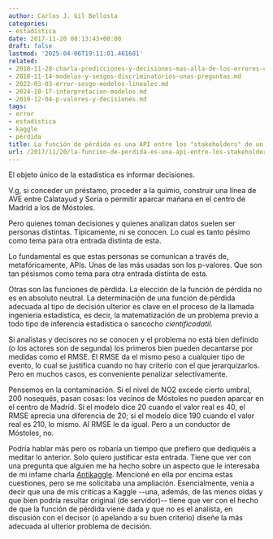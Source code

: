 ```yaml
---
author: Carlos J. Gil Bellosta
categories:
- estadística
date: 2017-11-20 08:13:43+00:00
draft: false
lastmod: '2025-04-06T19:11:01.461681'
related:
- 2018-11-28-charla-predicciones-y-decisiones-mas-alla-de-los-errores-cuadraticos.md
- 2018-11-14-modelos-y-sesgos-discriminatorios-unas-preguntas.md
- 2022-03-03-error-sesgo-modelos-lineales.md
- 2024-10-17-interpretacion-modelos.md
- 2019-12-04-p-valores-y-decisiones.md
tags:
- error
- estadística
- kaggle
- pérdida
title: La función de pérdida es una API entre los "stakeholders" de un análisis estadístico
url: /2017/11/20/la-funcion-de-perdida-es-una-api-entre-los-stakeholders-de-un-analisis-estadistico/
---
```


El objeto único de la estadística es informar decisiones.

V.g, si conceder un préstamo, proceder a la quimio, construir una línea de AVE entre Calatayud y Soria o permitir aparcar mañana en el centro de Madrid a los de Móstoles.

Pero quienes toman decisiones y quienes analizan datos suelen ser personas distintas. Típicamente, ni se conocen. Lo cual es tanto pésimo como tema para otra entrada distinta de esta.

Lo fundamental es que estas personas se comunican a través de, metafóricamente, APIs. Unas de las más usadas son los p-valores. Que son tan pésismos como tema para otra entrada distinta de esta.

Otras son las funciones de pérdida. La elección de la función de pérdida no es en absoluto neutral. La determinación de una función de pérdida adecuada al tipo de decisión ulterior es clave en el proceso de la llamada ingeniería estadística, es decir, la matematización de un problema previo a todo tipo de inferencia estadística o sancocho _cientificodatil_.

Si analistas y decisores no se conocen y el problema no está bien definido (o los actores son de segunda) los primeros bien pueden decantarse por medidas como el RMSE. El RMSE da el mismo peso a cualquier tipo de evento, lo cual se justifica cuando no hay criterio con el que jerarquizarlos. Pero en muchos casos, es conveniente penalizar selectivamente.

Pensemos en la contaminación. Si el nivel de NO2 excede cierto umbral, 200 nosequés, pasan cosas: los vecinos de Móstoles no pueden aparcar en el centro de Madrid. Si el modelo dice 20 cuando el valor real es 40, el RMSE aprecia una diferencia de 20; si el modelo dice 190 cuando el valor real es 210, lo mismo. Al RMSE le da igual. Pero a un conductor de Móstoles, no.

Podría hablar más pero os robaría un tiempo que prefiero que dediquéis a meditar lo anterior. Solo quiero justificar esta entrada. Tiene que ver con una pregunta que alguien me ha hecho sobre un aspecto que le interesaba de mi infame charla [Antikaggle](https://datanalytics.com/2017/02/13/diapositivas-de-antikaggle-contra-la-homeopatia-de-datos/). Mencioné en ella por encima estas cuestiones, pero se me solicitaba una ampliación. Esencialmente, venía a decir que una de mis críticas a Kaggle --una, además, de las menos oídas y que bien podría resultar original (de servidor)-- tiene que ver con el hecho de que la función de pérdida viene dada y que no es el analista, en discusión con el decisor (o apelando a su buen criterio) diseñe la más adecuada al ulterior problema de decisión.